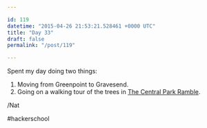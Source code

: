 ```yaml
---

id: 119
datetime: "2015-04-26 21:53:21.528461 +0000 UTC"
title: "Day 33"
draft: false
permalink: "/post/119"

---
```


Spent my day doing two things: 

 1. Moving from Greenpoint to Gravesend.
 2. Going on a walking tour of the trees in [The Central Park Ramble](http://www.centralparknyc.org/things-to-see-and-do/attractions/ramble.html).

/Nat

#hackerschool
